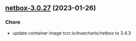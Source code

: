 

## [netbox-3.0.27](https://github.com/truecharts/charts/compare/netbox-3.0.26...netbox-3.0.27) (2023-01-26)

### Chore

- update container image tccr.io/truecharts/netbox to 3.4.3
  
  